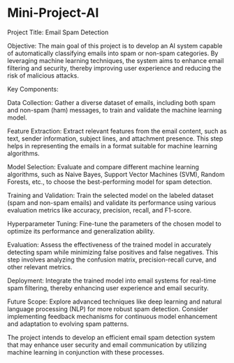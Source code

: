 # Mini-Project-AI

Project Title: Email Spam Detection

Objective: The main goal of this project is to develop an AI system capable of automatically classifying emails into spam or non-spam categories. By leveraging machine learning techniques, the system aims to enhance email filtering and security, thereby improving user experience and reducing the risk of malicious attacks.

Key Components:

Data Collection:
Gather a diverse dataset of emails, including both spam and non-spam (ham) messages, to train and validate the machine learning model.

Feature Extraction:
Extract relevant features from the email content, such as text, sender information, subject lines, and attachment presence. This step helps in representing the emails in a format suitable for machine learning algorithms.

Model Selection:
Evaluate and compare different machine learning algorithms, such as Naive Bayes, Support Vector Machines (SVM), Random Forests, etc., to choose the best-performing model for spam detection.

Training and Validation:
Train the selected model on the labeled dataset (spam and non-spam emails) and validate its performance using various evaluation metrics like accuracy, precision, recall, and F1-score.

Hyperparameter Tuning:
Fine-tune the parameters of the chosen model to optimize its performance and generalization ability.

Evaluation:
Assess the effectiveness of the trained model in accurately detecting spam while minimizing false positives and false negatives. This step involves analyzing the confusion matrix, precision-recall curve, and other relevant metrics.

Deployment:
Integrate the trained model into email systems for real-time spam filtering, thereby enhancing user experience and email security.

Future Scope:
Explore advanced techniques like deep learning and natural language processing (NLP) for more robust spam detection. Consider implementing feedback mechanisms for continuous model enhancement and adaptation to evolving spam patterns.


The project intends to develop an efficient email spam detection system that may enhance user security and email communication by utilizing machine learning in conjunction with these processes.

